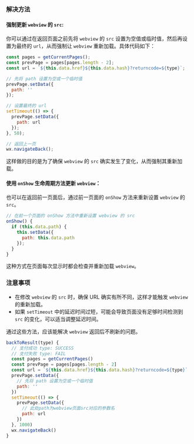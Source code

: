 ### 解决方法
#### 强制更新 `webview` 的 `src`:  
你可以通过在返回页面之前先将 `webview` 的 `src` 设置为空值或临时值，然后再设置为最终的 `url`，从而强制让 `webview` 重新加载。具体代码如下：
```javascript
const pages = getCurrentPages();
const prevPage = pages[pages.length - 2];
const url = `${this.data.href}${this.data.hash}?returncode=${type}`;

// 先将 path 设置为空或一个临时值
prevPage.setData({
  path: ''
});

// 设置最终的 url
setTimeout(() => {
  prevPage.setData({
    path: url
  });
}, 50);

// 返回上一页
wx.navigateBack();
```

这样做的目的是为了确保 `webview` 的 `src` 确实发生了变化，从而强制其重新加载。

#### 使用 `onShow` 生命周期方法更新 `webview`：  
也可以在返回前一页面后，通过前一页面的 `onShow` 方法来重新设置 `webview` 的 `src`。
```javascript
// 在前一个页面的 onShow 方法中重新设置 webview 的 src
onShow() {
  if (this.data.path) {
    this.setData({
      path: this.data.path
    });
  }
}
```

这种方式在页面每次显示时都会检查并重新加载 `webview`。

### 注意事项
+ 在修改 `webview` 的 `src` 时，确保 URL 确实有所不同，这样才能触发 `webview` 的重新加载。
+ 如果 `setTimeout` 中的延迟时间过短，可能会导致页面没有足够时间检测到 `src` 的变化，可以适当调整延迟时间。

通过这些方法，应该能解决 `webview` 返回后不刷新的问题。





```javascript
backToResult(type) {
  // 支付成功 type: SUCCESS
  // 支付失败 type: FAIL
  const pages = getCurrentPages()
  const prevPage = pages[pages.length - 2]
  const url = `${this.data.href}${this.data.hash}?returncode=${type}`
  prevPage.setData({
    // 先将 path 设置为空或一个临时值
    path: ''
  })
  setTimeout(() => {
    prevPage.setData({
      // 此处path为webview页面src对应的参数名
      path: url
    })
  }, 1000)
  wx.navigateBack()
}
```

